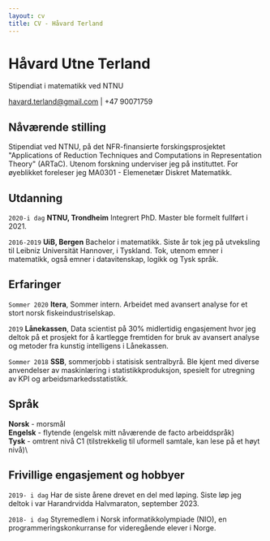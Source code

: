 ```yaml
---
layout: cv
title: CV - Håvard Terland
---
```

# Håvard Utne Terland
Stipendiat i matematikk ved NTNU

<div id="webaddress">
<a href="havard.terland@gmail.com">havard.terland@gmail.com</a> | +47 90071759
</div>


## Nåværende stilling

Stipendiat ved NTNU, på det NFR-finansierte forskingsprosjektet "Applications of Reduction Techniques and Computations in Representation Theory" (ARTaC). Utenom forskning underviser jeg på instituttet. For øyeblikket foreleser jeg MA0301 - Elemenetær Diskret Matematikk. 

## Utdanning

`2020-i dag`
__NTNU, Trondheim__
Integrert PhD. Master ble formelt fullført i 2021.

`2016-2019`
__UiB, Bergen__
Bachelor i matematikk. Siste år tok jeg på utveksling til Leibniz Universität Hannover, i Tyskland. Tok, utenom emner i matematikk, også emner i datavitenskap, logikk og Tysk språk.

## Erfaringer

`Sommer 2020` __Itera__, Sommer intern. Arbeidet med avansert analyse for et stort norsk fiskeindustriselskap.

`2019`
__Lånekassen__, Data scientist på 30% midlertidig engasjement hvor jeg deltok på et prosjekt for å kartlegge fremtiden for bruk av avansert analyse og metoder fra kunstig intelligens i Lånekassen. 

`Sommer 2018` __SSB__, sommerjobb i statisisk sentralbyrå. Ble kjent med diverse anvendelser av maskinlæring i statistikkproduksjon, spesielt for utregning av KPI og arbeidsmarkedsstatistikk.

## Språk
__Norsk__ - morsmål\
__Engelsk__ - flytende (engelsk mitt nåværende de facto arbeiddspråk)\
__Tysk__ - omtrent nivå C1 (tilstrekkelig til uformell samtale, kan lese på et høyt nivå)\

## Frivillige engasjement og hobbyer

`2019- i dag` Har de siste årene drevet en del med løping. Siste løp jeg deltok i var Harandrvidda Halvmaraton, september 2023.

`2018- i dag`
Styremedlem i Norsk informatikkolympiade (NIO), en programmeringskonkurranse for videregående elever i Norge.



<!-- ### Footer

Last updated: May 2013 -->


